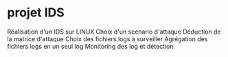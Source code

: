 # projet IDS
Réalisation d'un IDS sur LINUX
Choix d'un scénario d'attaque
Déduction de la matrice d'attaque
Choix des fichiers logs à surveiller
Agrégation des fichiers logs en un seul log
Monitoring des log et détection
